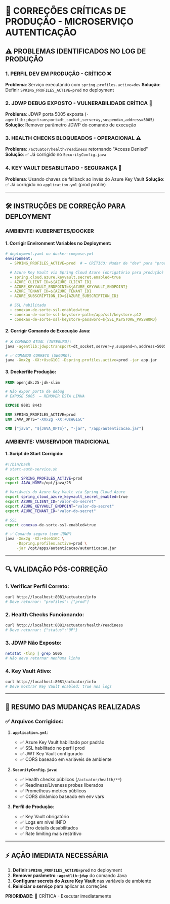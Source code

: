 # 🚨 CORREÇÕES CRÍTICAS DE PRODUÇÃO - MICROSERVIÇO AUTENTICAÇÃO

## ⚠️ PROBLEMAS IDENTIFICADOS NO LOG DE PRODUÇÃO

### 1. **PERFIL DEV EM PRODUÇÃO** - CRÍTICO ❌
**Problema**: Serviço executando com `spring.profiles.active=dev`
**Solução**: Definir `SPRING_PROFILES_ACTIVE=prod` no deployment

### 2. **JDWP DEBUG EXPOSTO** - VULNERABILIDADE CRÍTICA 🔴
**Problema**: JDWP porta 5005 exposta (`-agentlib:jdwp:transport=dt_socket,server=y,suspend=n,address=5005`)
**Solução**: Remover parâmetro JDWP do comando de execução

### 3. **HEALTH CHECKS BLOQUEADOS** - OPERACIONAL ⚠️
**Problema**: `/actuator/health/readiness` retornando "Access Denied"
**Solução**: ✅ Já corrigido no `SecurityConfig.java`

### 4. **KEY VAULT DESABILITADO** - SEGURANÇA 🔐
**Problema**: Usando chaves de fallback ao invés do Azure Key Vault
**Solução**: ✅ Já corrigido no `application.yml` (prod profile)

---

## 🛠️ INSTRUÇÕES DE CORREÇÃO PARA DEPLOYMENT

### **AMBIENTE: KUBERNETES/DOCKER**

#### 1. Corrigir Environment Variables no Deployment:
```yaml
# deployment.yaml ou docker-compose.yml
environment:
  - SPRING_PROFILES_ACTIVE=prod  # ← CRÍTICO: Mudar de "dev" para "prod"

  # Azure Key Vault via Spring Cloud Azure (obrigatório para produção)
  - spring.cloud.azure.keyvault.secret.enabled=true
  - AZURE_CLIENT_ID=${AZURE_CLIENT_ID}
  - AZURE_KEYVAULT_ENDPOINT=${AZURE_KEYVAULT_ENDPOINT}
  - AZURE_TENANT_ID=${AZURE_TENANT_ID}
  - AZURE_SUBSCRIPTION_ID=${AZURE_SUBSCRIPTION_ID}

  # SSL habilitado
  - conexao-de-sorte-ssl-enabled=true
  - conexao-de-sorte-ssl-keystore-path=/app/ssl/keystore.p12
  - conexao-de-sorte-ssl-keystore-password=${SSL_KEYSTORE_PASSWORD}
```

#### 2. Corrigir Comando de Execução Java:
```bash
# ❌ COMANDO ATUAL (INSEGURO):
java -agentlib:jdwp:transport=dt_socket,server=y,suspend=n,address=5005 -jar app.jar

# ✅ COMANDO CORRETO (SEGURO):
java -Xmx2g -XX:+UseG1GC -Dspring.profiles.active=prod -jar app.jar
```

#### 3. Dockerfile Produção:
```dockerfile
FROM openjdk:25-jdk-slim

# Não expor porta de debug
# EXPOSE 5005  ← REMOVER ESTA LINHA

EXPOSE 8081 8443

ENV SPRING_PROFILES_ACTIVE=prod
ENV JAVA_OPTS="-Xmx2g -XX:+UseG1GC"

CMD ["java", "${JAVA_OPTS}", "-jar", "/app/autenticacao.jar"]
```

### **AMBIENTE: VM/SERVIDOR TRADICIONAL**

#### 1. Script de Start Corrigido:
```bash
#!/bin/bash
# start-auth-service.sh

export SPRING_PROFILES_ACTIVE=prod
export JAVA_HOME=/opt/java/25

# Variáveis do Azure Key Vault via Spring Cloud Azure
export spring_cloud_azure_keyvault_secret_enabled=true
export AZURE_CLIENT_ID="valor-do-secret"
export AZURE_KEYVAULT_ENDPOINT="valor-do-secret"
export AZURE_TENANT_ID="valor-do-secret"

# SSL
export conexao-de-sorte-ssl-enabled=true

# ✅ Comando seguro (sem JDWP)
java -Xmx2g -XX:+UseG1GC \
     -Dspring.profiles.active=prod \
     -jar /opt/apps/autenticacao/autenticacao.jar
```

---

## 🔍 VALIDAÇÃO PÓS-CORREÇÃO

### 1. **Verificar Perfil Correto**:
```bash
curl http://localhost:8081/actuator/info
# Deve retornar: "profiles": ["prod"]
```

### 2. **Health Checks Funcionando**:
```bash
curl http://localhost:8081/actuator/health/readiness
# Deve retornar: {"status":"UP"}
```

### 3. **JDWP Não Exposto**:
```bash
netstat -tlnp | grep 5005
# Não deve retornar nenhuma linha
```

### 4. **Key Vault Ativo**:
```bash
curl http://localhost:8081/actuator/info
# Deve mostrar Key Vault enabled: true nos logs
```

---

## 🎯 RESUMO DAS MUDANÇAS REALIZADAS

### ✅ **Arquivos Corrigidos**:

1. **`application.yml`**:
   - ✅ Azure Key Vault habilitado por padrão
   - ✅ SSL habilitado no perfil prod
   - ✅ JWT Key Vault configurado
   - ✅ CORS baseado em variáveis de ambiente

2. **`SecurityConfig.java`**:
   - ✅ Health checks públicos (`/actuator/health/**`)
   - ✅ Readiness/Liveness probes liberados
   - ✅ Prometheus metrics públicos
   - ✅ CORS dinâmico baseado em env vars

3. **Perfil de Produção**:
   - ✅ Key Vault obrigatório
   - ✅ Logs em nível INFO
   - ✅ Erro details desabilitados
   - ✅ Rate limiting mais restritivo

---

## ⚡ **AÇÃO IMEDIATA NECESSÁRIA**

1. **Definir `SPRING_PROFILES_ACTIVE=prod`** no deployment
2. **Remover parâmetro `-agentlib:jdwp`** do comando Java
3. **Configurar secrets do Azure Key Vault** nas variáveis de ambiente
4. **Reiniciar o serviço** para aplicar as correções

**PRIORIDADE**: 🔴 CRÍTICA - Executar imediatamente